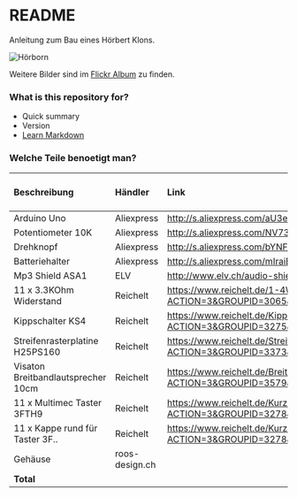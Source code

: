# README #

Anleitung zum Bau eines Hörbert Klons.

![Hörborn](https://c2.staticflickr.com/8/7666/26997006656_ffd1ef1c14.jpg "Hörborn")

Weitere Bilder sind im [Flickr Album](https://www.flickr.com/gp/born/D94468) zu finden.

### What is this repository for? ###

* Quick summary
* Version
* [Learn Markdown](https://bitbucket.org/tutorials/markdowndemo)

### Welche Teile benoetigt man? ###

Beschreibung                       | Händler        | Link                                                           | Preis pro Stück (ungefähr)
:---------                         | :-----         | :-------------------                                           | -:
Arduino Uno                        | Aliexpress     | http://s.aliexpress.com/aU3emA32                               | $3
Potentiometer 10K                  | Aliexpress     | http://s.aliexpress.com/NV73e6fy                               | $1
Drehknopf                          | Aliexpress     | http://s.aliexpress.com/bYNFrqiq                               | $1.5
Batteriehalter                     | Aliexpress     | http://s.aliexpress.com/mIraiEBz                               | $1.5
Mp3 Shield ASA1                    | ELV            | http://www.elv.ch/audio-shield-fuer-arduino-asa1-bausatz.html  | CHF 20
11 x 3.3KOhm Widerstand            | Reichelt       | https://www.reichelt.de/1-4W-5-1-0-k-Ohm-9-1-k-Ohm/1-4W-3-3K/3/index.html?ACTION=3&GROUPID=3065&ARTICLE=1397&SEARCH=1%2F4W%203%2C3K&OFFSET=16& | EUR 0.1
Kippschalter KS4                   | Reichelt       | https://www.reichelt.de/Kippschalter/KS-4/3/index.html?ACTION=3&GROUPID=3275&ARTICLE=9557&OFFSET=16& | EUR 1.5
Streifenrasterplatine H25PS160     | Reichelt       | https://www.reichelt.de/Streifenraster/H25PS160/3/index.html?ACTION=3&GROUPID=3373&ARTICLE=23953&OFFSET=16& | EUR 2
Visaton Breitbandlautsprecher 10cm | Reichelt       | https://www.reichelt.de/Breitbandlautsprecher/VIS-FR-10HM-8/3/index.html?ACTION=3&GROUPID=3579&ARTICLE=66815&OFFSET=16& | EUR 1.6
11 x Multimec Taster 3FTH9         | Reichelt       | https://www.reichelt.de/Kurzhubtaster/TASTER-3FTH9/3/index.html?ACTION=3&GROUPID=3278&ARTICLE=156904&OFFSET=16& | EUR 1
11 x Kappe rund für Taster 3F..    | Reichelt       | https://www.reichelt.de/Kurzhubtaster/KAPPE-1D06/3/index.html?ACTION=3&GROUPID=3278&ARTICLE=79709&OFFSET=16& | EUR 0.25
Gehäuse                            | roos-design.ch |  | CHF 30
**Total** ||| **CHF 80**